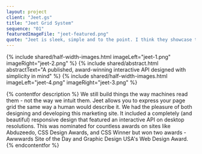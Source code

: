 ```yaml
---
layout: project
client: "Jeet.gs"
title: "Jeet Grid System"
sequence: "01"
featuredImageFile: "jeet-featured.png"
quote: "Jeet is sleek, simple and to the point. I think they showcase the grid system semantically and intuitively. The use of SVG's is nice. (Carl Stanton, Huge Inc.)"
---
```


{% include shared/half-width-images.html imageLeft="jeet-1.png" imageRight="jeet-2.png" %}
{% include shared/abstract.html abstractText="A published, award-winning interactive API designed with simplicity in mind" %}
{% include shared/half-width-images.html imageLeft="jeet-4.png" imageRight="jeet-3.png" %}

{% contentfor description %}
We still build things the way machines read them - not the way we intuit them. Jeet allows you to express your page grid the same way a human would describe it. We had the pleasure of both designing and developing this marketing site. It included a completely (and beautiful) responsive design that featured an interactive API on desktop resolutions. This was nominated for countless awards on sites like Abduzeedo, CSS Design Awards, and CSS Winner but won two awards - Awwwards Site of the Day and Graphic Design USA's Web Design Award.
{% endcontentfor %}
